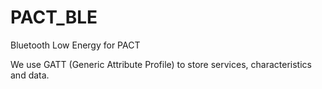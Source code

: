 # PACT_BLE

Bluetooth Low Energy for PACT

We use GATT (Generic Attribute Profile) to store services, characteristics and data. 
